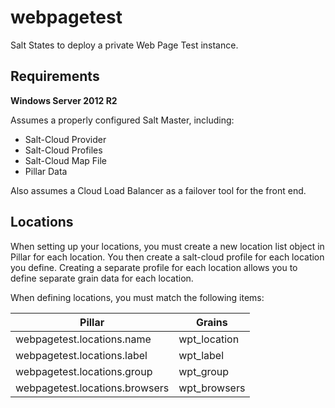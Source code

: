 webpagetest
===========

Salt States to deploy a private Web Page Test instance.

## Requirements

**Windows Server 2012 R2**

Assumes a properly configured Salt Master, including:
 * Salt-Cloud Provider
 * Salt-Cloud Profiles
 * Salt-Cloud Map File
 * Pillar Data

Also assumes a Cloud Load Balancer as a failover tool for the front end.

## Locations

When setting up your locations, you must create a new location list object in Pillar for each location. You then create a salt-cloud profile for each location you define. Creating a separate profile for each location allows you to define separate grain data for each location.

When defining locations, you must match the following items:

| Pillar | Grains |
| ------ | ------ |
| webpagetest.locations.name | wpt_location |
| webpagetest.locations.label | wpt_label |
| webpagetest.locations.group | wpt_group |
| webpagetest.locations.browsers | wpt_browsers |

